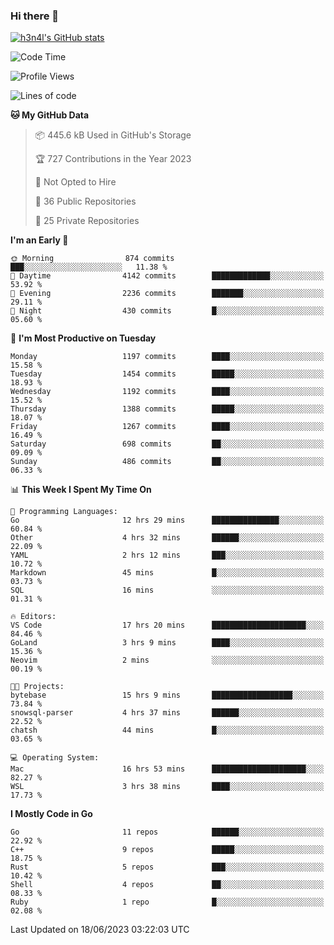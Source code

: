### Hi there 👋

[![h3n4l's GitHub stats](https://github-readme-stats.vercel.app/api?username=h3n4l&count_private=true&show_icons=true&theme=radical)](https://github.com/h3n4l/github-readme-stats)

<!--START_SECTION:waka-->
![Code Time](http://img.shields.io/badge/Code%20Time-1%2C324%20hrs%2039%20mins-blue)

![Profile Views](http://img.shields.io/badge/Profile%20Views-0-blue)

![Lines of code](https://img.shields.io/badge/From%20Hello%20World%20I%27ve%20Written-3.3%20million%20lines%20of%20code-blue)

**🐱 My GitHub Data** 

> 📦 445.6 kB Used in GitHub's Storage 
 > 
> 🏆 727 Contributions in the Year 2023
 > 
> 🚫 Not Opted to Hire
 > 
> 📜 36 Public Repositories 
 > 
> 🔑 25 Private Repositories 
 > 
**I'm an Early 🐤** 

```text
🌞 Morning                874 commits         ███░░░░░░░░░░░░░░░░░░░░░░   11.38 % 
🌆 Daytime                4142 commits        █████████████░░░░░░░░░░░░   53.92 % 
🌃 Evening                2236 commits        ███████░░░░░░░░░░░░░░░░░░   29.11 % 
🌙 Night                  430 commits         █░░░░░░░░░░░░░░░░░░░░░░░░   05.60 % 
```
📅 **I'm Most Productive on Tuesday** 

```text
Monday                   1197 commits        ████░░░░░░░░░░░░░░░░░░░░░   15.58 % 
Tuesday                  1454 commits        █████░░░░░░░░░░░░░░░░░░░░   18.93 % 
Wednesday                1192 commits        ████░░░░░░░░░░░░░░░░░░░░░   15.52 % 
Thursday                 1388 commits        █████░░░░░░░░░░░░░░░░░░░░   18.07 % 
Friday                   1267 commits        ████░░░░░░░░░░░░░░░░░░░░░   16.49 % 
Saturday                 698 commits         ██░░░░░░░░░░░░░░░░░░░░░░░   09.09 % 
Sunday                   486 commits         ██░░░░░░░░░░░░░░░░░░░░░░░   06.33 % 
```


📊 **This Week I Spent My Time On** 

```text
💬 Programming Languages: 
Go                       12 hrs 29 mins      ███████████████░░░░░░░░░░   60.84 % 
Other                    4 hrs 32 mins       ██████░░░░░░░░░░░░░░░░░░░   22.09 % 
YAML                     2 hrs 12 mins       ███░░░░░░░░░░░░░░░░░░░░░░   10.72 % 
Markdown                 45 mins             █░░░░░░░░░░░░░░░░░░░░░░░░   03.73 % 
SQL                      16 mins             ░░░░░░░░░░░░░░░░░░░░░░░░░   01.31 % 

🔥 Editors: 
VS Code                  17 hrs 20 mins      █████████████████████░░░░   84.46 % 
GoLand                   3 hrs 9 mins        ████░░░░░░░░░░░░░░░░░░░░░   15.36 % 
Neovim                   2 mins              ░░░░░░░░░░░░░░░░░░░░░░░░░   00.19 % 

🐱‍💻 Projects: 
bytebase                 15 hrs 9 mins       ██████████████████░░░░░░░   73.84 % 
snowsql-parser           4 hrs 37 mins       ██████░░░░░░░░░░░░░░░░░░░   22.52 % 
chatsh                   44 mins             █░░░░░░░░░░░░░░░░░░░░░░░░   03.65 % 

💻 Operating System: 
Mac                      16 hrs 53 mins      █████████████████████░░░░   82.27 % 
WSL                      3 hrs 38 mins       ████░░░░░░░░░░░░░░░░░░░░░   17.73 % 
```

**I Mostly Code in Go** 

```text
Go                       11 repos            ██████░░░░░░░░░░░░░░░░░░░   22.92 % 
C++                      9 repos             █████░░░░░░░░░░░░░░░░░░░░   18.75 % 
Rust                     5 repos             ███░░░░░░░░░░░░░░░░░░░░░░   10.42 % 
Shell                    4 repos             ██░░░░░░░░░░░░░░░░░░░░░░░   08.33 % 
Ruby                     1 repo              █░░░░░░░░░░░░░░░░░░░░░░░░   02.08 % 
```




 Last Updated on 18/06/2023 03:22:03 UTC
<!--END_SECTION:waka-->


